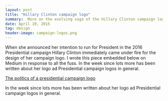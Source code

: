 ```yaml
---
layout: post
title: "Hillary Clinton campaign logo"
summary:  More on the evolving saga of the Hillary Clinton campaign logo...
date: April 19, 2015
tag: design
header-image: campaign-logos.png
---
```


When she announced her intention to run for President in the 2016 Presidential campaign Hillary Clinton immediately came under fire for the design of her campaign logo. I wrote this piece embedded below on Medium in response to all the fuss. In the week since lots more has been written about her logo ad Presidential campaign logos in general.

<script async src="https://static.medium.com/embed.js"></script><a class="m-story" data-collapsed="true" href="https://medium.com/@pdkaizer/the-politics-of-a-presidential-campaign-logo-3cd5912aadaa">The politics of a presidential campaign logo</a>


In the week since lots more has been written about her logo ad Presidential campaign logos in general.













